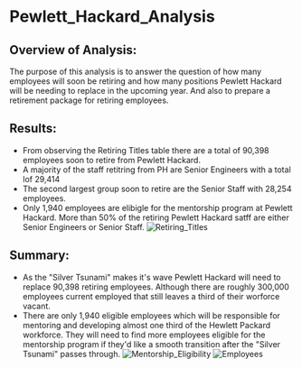 # Pewlett_Hackard_Analysis

## Overview of Analysis:
The purpose of this analysis is to answer the question of how many employees will soon be retiring and how many positions Pewlett Hackard will be needing to replace in the upcoming year. And also to prepare a retirement package for retiring employees.

## Results:
* From observing the Retiring Titles table there are a total of 90,398 employees soon to retire from Pewlett Hackard.
* A majority of the staff retitring from PH are Senior Engineers with a total lof 29,414
* The second largest group soon to retire are the Senior Staff with 28,254 employees.
* Only 1,940 employees are elibigle for the mentorship program at Pewlett Hackard. More than 50% of the retiring Pewlett Hackard satff are either Senior Engineers or Senior Staff.
![Retiring_Titles](https://octodex.github.com/images/yaktocat.png)

## Summary:
* As the "Silver Tsunami" makes it's wave Pewlett Hackard will need to replace 90,398 retiring employees. Although there are roughly 300,000 employees current employed that still leaves a third of their worforce vacant.
* There are only 1,940 eligible employees which will be responsible for mentoring and developing almost one third of the Hewlett Packard workforce. They will need to find more employees eligible for the mentorship program if they'd like a smooth transition after the "Silver Tsunami" passes through.
![Mentorship_Eligibility](https://octodex.github.com/images/yaktocat.png)
![Employees](https://octodex.github.com/images/yaktocat.png)
